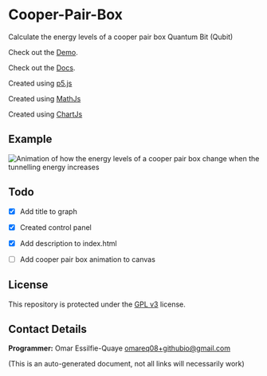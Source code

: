 # Cooper-Pair-Box

Calculate the energy levels of a cooper pair box Quantum Bit (Qubit)

Check out the [Demo](https://omareq.github.io/cooper-pair-box/).

Check out the [Docs](https://omareq.github.io/cooper-pair-box/docs/).

Created using [p5.js](https://p5js.org/)

Created using [MathJs](https://mathjs.org/)

Created using [ChartJs](https://www.chartjs.org/)

## Example

![Animation of how the energy levels of a cooper pair box change when the tunnelling energy increases](https://omareq.github.io/cooper-pair-box/imgs/changing-josephson-energy-gif-medium.gif)

## Todo

- [x]   Add title to graph

- [x]   Created control panel

- [x]   Add description to index.html

- [ ]   Add cooper pair box animation to canvas

## License

This repository is protected under the [GPL v3](https://www.gnu.org/licenses/gpl-3.0.html) license.

## Contact Details
__Programmer:__ Omar Essilfie-Quaye [omareq08+githubio@gmail.com](mailto:omareq08+githubio@gmail.com?subject=Omar%20EQ%20Github%20Pages%20-%20Cooper%20Pair%20Box%20Project)


(This is an auto-generated document, not all links will necessarily work)
